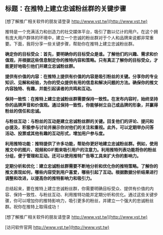 ## **标题：在推特上建立忠诚粉丝群的关键步骤**

[想了解推广相关软件的朋友请登录 http://www.vst.tw](http://www.vst.tw)

推特是一个充满活力和创造力的社交媒体平台，吸引了数以亿计的用户。在这个拥有庞大用户群体的环境中，建立一个忠诚的粉丝群对于个人和品牌来说都非常重要。下面，我将分享一些关键步骤，帮助你在推特上建立忠诚粉丝群。

**确定你的目标受众：首先，要明确你的目标受众是谁。了解他们的兴趣、需求和价值观，并根据这些信息制定你的推特内容和策略。只有真正了解你的目标受众，才能更好地吸引他们并建立忠诚粉丝群。**

**提供有价值的内容：在推特上提供有价值的内容是吸引粉丝的关键。分享你的专业知识、见解和经验，为你的受众提供有用的信息和解决问题的方法。确保你的推文内容独特、有趣，并能引起读者的共鸣和互动。**

**保持一致性：在推特上建立忠诚粉丝群需要保持一致性。在发布内容时，始终坚持你的品牌声音和价值观。通过保持一致性，你能够树立自己或品牌的形象，并赢得粉丝的信任和忠诚。**

**与粉丝互动：与粉丝的互动是建立忠诚粉丝群的关键。回复他们的评论、提问和@提及，积极参与讨论并展示你对他们的关注和重视。此外，可以定期举办问答活动、投票或其他有趣的互动形式，增加用户参与度。**

**利用推特功能：推特提供了许多功能，帮助你更好地建立忠诚粉丝群。例如，使用推文中的图片、视频和GIF图来吸引用户的注意力。利用推特列表功能将你的粉丝分组，便于管理和互动。还可以使用推特广告等工具来扩大你的影响力。**

**定期分析和优化：建立忠诚粉丝群需要不断地分析和优化你的推特策略。了解你的推文表现如何，哪些内容受到用户喜爱，哪些引起了互动。根据数据分析结果进行调整和改进，以提高你的推特影响力和吸引力。**

总结起来，要在推特上建立忠诚粉丝群，你需要明确目标受众、提供有价值的内容、保持一致性、与粉丝互动、利用推特功能并定期分析和优化。通过这些关键步骤，你可以增加你的推特影响力，吸引更多的粉丝，并建立一个强大的忠诚粉丝群。祝你在推特上取得成功！

[想了解推广相关软件的朋友请登录 http://www.vst.tw](http://www.vst.tw)


[访问软件官网 http://www.vst.tw](http://www.vst.tw)
